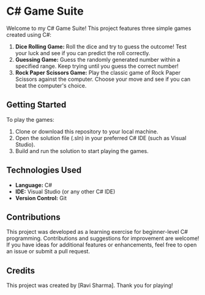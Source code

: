# C# Game Suite

Welcome to my C# Game Suite! This project features three simple games created using C#:

1. **Dice Rolling Game:** Roll the dice and try to guess the outcome! Test your luck and see if you can predict the roll correctly.
2. **Guessing Game:** Guess the randomly generated number within a specified range. Keep trying until you guess the correct number!
3. **Rock Paper Scissors Game:** Play the classic game of Rock Paper Scissors against the computer. Choose your move and see if you can beat the computer's choice.

## Getting Started

To play the games:

1. Clone or download this repository to your local machine.
2. Open the solution file (.sln) in your preferred C# IDE (such as Visual Studio).
3. Build and run the solution to start playing the games.

## Technologies Used

- **Language:** C#
- **IDE:** Visual Studio (or any other C# IDE)
- **Version Control:** Git

## Contributions

This project was developed as a learning exercise for beginner-level C# programming. Contributions and suggestions for improvement are welcome! If you have ideas for additional features or enhancements, feel free to open an issue or submit a pull request.

## Credits

This project was created by [Ravi Sharma]. Thank you for playing!
